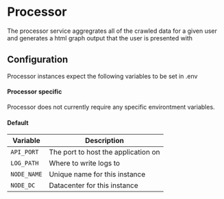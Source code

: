 # Processor

The processor service aggregrates all of the crawled data for a given user and generates a html graph output that the user is presented with

## Configuration

Processor instances expect the following variables to be set in .env

#### Processor specific

Processor does not currently require any specific environtment variables.

#### Default

| Variable     | Description |
| ----------- | ----------- |
| `API_PORT`      | The port to host the application on       |
| `LOG_PATH`   | Where to write logs to        |
| `NODE_NAME`   | Unique name for this instance      |
| `NODE_DC`   | Datacenter for this instance        |
